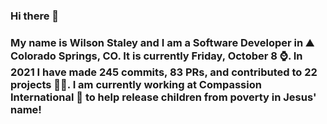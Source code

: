 ### Hi there 👋

### My name is Wilson Staley and I am a Software Developer in ⛰ Colorado Springs, CO.  It is currently Friday, October 8 ⌚. In 2021 I have made 245 commits, 83 PRs, and contributed to 22 projects 👨‍💻. I am currently working at Compassion International 🏢 to help release children from poverty in Jesus' name!